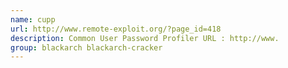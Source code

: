 ```yaml
---
name: cupp
url: http://www.remote-exploit.org/?page_id=418
description: Common User Password Profiler URL : http://www.
group: blackarch blackarch-cracker
---
```

